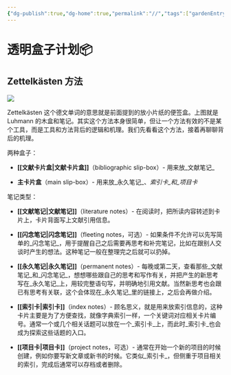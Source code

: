 ```yaml
---
{"dg-publish":true,"dg-home":true,"permalink":"//","tags":["gardenEntry"],"dgPassFrontmatter":true}
---
```



# 透明盒子计划📦

## Zettelkästen 方法


![](https://substackcdn.com/image/fetch/w_1456,c_limit,f_auto,q_auto:good,fl_progressive:steep/https%3A%2F%2Fbucketeer-e05bbc84-baa3-437e-9518-adb32be77984.s3.amazonaws.com%2Fpublic%2Fimages%2Fb0ad6563-0fdb-4dbf-b383-1b88fc07d690_635x357.jpeg)


Zettelkästen 这个德文单词的意思就是前面提到的放小片纸的便签盒。上图就是 Luhmann 的木盒和笔记。其实这个方法本身很简单，但让一个方法有效的不是某个工具，而是工具和方法背后的逻辑和机理。我们先看看这个方法，接着再聊聊背后的机理。

两种盒子：

-   **[[文献卡片盒\|文献卡片盒]]**（bibliographic slip-box）- 用来放_文献笔记_
    
-   **主卡片盒**（main slip-box）- 用来放_永久笔记_、_索引卡_和_项目卡_
    

笔记类型：

-   **[[文献笔记\|文献笔记]]**（literature notes）- 在阅读时，把所读内容转述到卡片上，卡片背面写上文献引用信息。
    
-   **[[闪念笔记\|闪念笔记]]**（fleeting notes，可选）- 如果条件不允许可以先写简单的_闪念笔记_，用于提醒自己之后需要再思考和补完笔记，比如在跟别人交谈时产生的想法。这种笔记一般在整理完之后就可以扔掉。
    
-   **[[永久笔记\|永久笔记]]**（permanent notes）- 每晚或第二天，查看那些_文献笔记_和_闪念笔记_，想想哪些跟自己的思考和写作有关，并把产生的新思考写在_永久笔记_上，用较完整语句写，并明确地引用文献。当然新思考也会跟已有思考有关联，这个会体现在_永久笔记_里的链接上，之后会再做介绍。
    
-   **[[索引卡\|索引卡]]**（index notes）- 顾名思义，就是用来放索引信息的，这种卡片主要是为了方便查找，就像字典索引一样，一个关键词对应相关卡片编号。通常一个或几个相关话题可以放在一个_索引卡_上，而此时_索引卡_也会成为探索这些话题的入口。
    
-   **[[项目卡\|项目卡]]**（project notes，可选）- 通常在开始一个新的项目的时候创建，例如你要写新文章或新书的时候。它类似_索引卡_，但侧重于项目相关的索引，完成后通常可以存档或者删除。